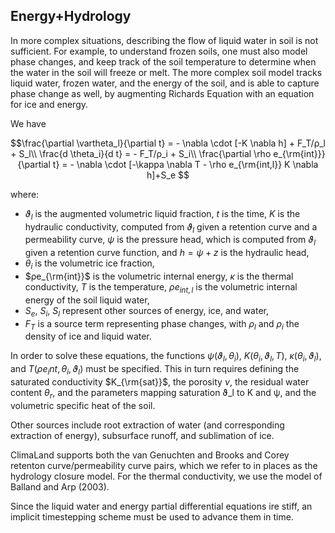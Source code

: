 ## Energy+Hydrology

In more complex situations, describing the flow of liquid water in soil
is not sufficient. For example, to understand frozen soils, one must also
model phase changes, and keep track of the soil temperature to determine
when the water in the soil will freeze or melt. The more complex
soil model tracks liquid water, frozen water, and the energy of the soil,
and is able to capture phase change as well, by augmenting Richards Equation
with an equation for ice and energy.

We have

```math
\frac{\partial \vartheta_l}{\partial t} = - \nabla \cdot [-K \nabla h] + F_T/ρ_l + S_l\\
\frac{d \theta_i}{d t} = - F_T/ρ_i + S_i\\
\frac{\partial \rho e_{\rm{int}}}{\partial t} = - \nabla \cdot [-\kappa \nabla T - \rho e_{\rm{int,l}} K \nabla h]+S_e

```
where:
- $ϑ_l$ is the augmented volumetric liquid fraction, $t$ is the time, $K$ is the hydraulic conductivity, computed from $ϑ_l$ given a retention curve and a permeability curve, $ψ$ is the pressure head, which is computed from $ϑ_l$ given a retention curve function, and $h = ψ + z$ is the hydraulic head,
- $θ_i$ is the volumetric ice fraction,
- $ρe_{\rm{int}}$ is the volumetric internal energy, $κ$ is the thermal conductivity, $T$ is the temperature, $ρe_{int,l}$ is the volumetric internal energy of the soil liquid water,
- $S_e$, $S_i$, $S_l$ represent other sources of energy, ice, and water,
- $F_T$ is a source term representing phase changes, with $ρ_l$ and $ρ_i$ the density of ice and liquid water.

In order to solve these equations, the functions $ψ(ϑ_l,θ_i)$, $K(θ_i, ϑ_l, T)$, $κ(θ_i, ϑ_l)$, and
$T(ρe_int,θ_i, ϑ_l)$  must be specified. This in turn requires defining the
saturated conductivity $K_{\rm{sat}}$, the porosity $ν$, the residual water
content $θ_r$, and the parameters mapping saturation ϑ_l to K and ψ, and
the volumetric specific heat of the soil.

Other sources include root extraction of water (and corresponding extraction
of energy), subsurface runoff, and sublimation of ice.

ClimaLand supports both the van Genuchten and Brooks and Corey
retenton curve/permeability curve pairs, which we refer to in places
as the hydrology closure model. For the thermal conductivity, we use the model
of Balland and Arp (2003).

Since the liquid water and energy  partial differential equations ire stiff,
an implicit timestepping scheme must be used to advance them in time.